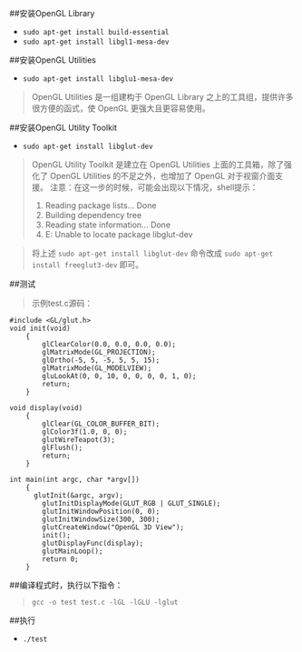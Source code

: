 ##安装OpenGL Library
+ `sudo apt-get install build-essential`
+ `sudo apt-get install libgl1-mesa-dev`

##安装OpenGL Utilities

+ `sudo apt-get install libglu1-mesa-dev`
> OpenGL Utilities 是一组建构于 OpenGL Library 之上的工具组，提供许多很方便的函式，使 OpenGL 更强大且更容易使用。

##安装OpenGL Utility Toolkit
+ `sudo apt-get install libglut-dev`
> OpenGL Utility Toolkit 是建立在 OpenGL Utilities 上面的工具箱，除了强化了 OpenGL Utilities 的不足之外，也增加了 OpenGL 对于视窗介面支援。
注意：在这一步的时候，可能会出现以下情况，shell提示：
> 1. Reading package lists... Done
> 2. Building dependency tree
> 3. Reading state information... Done
> 4. E: Unable to locate package libglut-dev

> 将上述
  > `sudo apt-get install libglut-dev` 命令改成 `sudo apt-get install freeglut3-dev` 即可。	 

##测试

> 示例test.c源码：
```
#include <GL/glut.h>
void init(void)
	{
	    glClearColor(0.0, 0.0, 0.0, 0.0);
	    glMatrixMode(GL_PROJECTION);
	    glOrtho(-5, 5, -5, 5, 5, 15);
	    glMatrixMode(GL_MODELVIEW);
	    gluLookAt(0, 0, 10, 0, 0, 0, 0, 1, 0);
	    return;
	}

void display(void)
	{
	    glClear(GL_COLOR_BUFFER_BIT);
	    glColor3f(1.0, 0, 0);
	    glutWireTeapot(3);
	    glFlush();
	    return;
	}

int main(int argc, char *argv[])
	{
      glutInit(&argc, argv);
	    glutInitDisplayMode(GLUT_RGB | GLUT_SINGLE);
	    glutInitWindowPosition(0, 0);
	    glutInitWindowSize(300, 300);
	    glutCreateWindow("OpenGL 3D View");
	    init();
	    glutDisplayFunc(display);
	    glutMainLoop();
	    return 0;
	}
```

##编译程式时，执行以下指令：
> `gcc -o test test.c -lGL -lGLU -lglut`

##执行

+ `./test`
